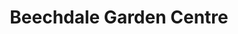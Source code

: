 ---
title: "Beechdale Garden Centre"
url: /enniscorthy/beechdale-garden-centre/
shop: Garten-Center
---